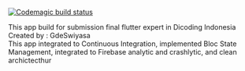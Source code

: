 
[![Codemagic build status](https://api.codemagic.io/apps/627796721c29dae220d6789e/627796721c29dae220d6789d/status_badge.svg)](https://codemagic.io/apps/627796721c29dae220d6789e/627796721c29dae220d6789d/latest_build)

This app build for submission final flutter expert in Dicoding Indonesia
<br>Created by : GdeSwiyasa</br>
This app integrated to Continuous Integration, implemented Bloc State Management, integrated to Firebase analytic and crashlytic, and clean archictecthur
